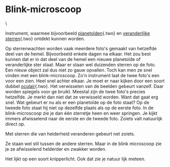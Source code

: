 # Blink-microscoop

\

Instrument, waarmee bijvoorbeeld [planetoïden](planetoiden.html){.two}
en [veranderlijke\
sterren](verander.html){.two} ontdekt kunnen worden.

Op sterrenwachten worden vaak meerdere foto\'s gemaakt van hetzelfde
deel van de hemel. Bijvoorbeeld enkele dagen na elkaar. Het zou best
kunnen dat er in dat deel van de hemel een nieuwe planetoïde of
veranderlijke ster staat. Maar er staan wel duizenden sterren op de
foto. Een nieuw object zal dus niet zo gauw opvallen. Toch kan men ze
snel vinden met een blink-microscoop. Zo\'n instrument laat de twee
foto\'s een voor een zien. Heel snel achter elkaar. Je moet er naar
kijken door een soort dubbel [oculair](telescop.html){.two}. Het
verwisselen van de beelden gebeurt vanzelf. Daar worden spiegels voor ge
bruikt. Meestal zijn de twee foto\'s precies hetzelfde. Je merkt dan
niet dat ze verwisseld worden. Want dat gaat erg snel. Wat gebeurt er nu
als er een planetoïde op de foto staat? Op de tweede foto staat hij niet
op dezelfde plaats als op de eerste foto. In de blink-microscoop zie je
dan één sterretje heen en weer springen. Je kijkt immers afwisselend
naar de eerste en de tweede foto. Zoiets valt natuurlijk direct op.

Met sterren die van helderheid veranderen gebeurt net zoiets.

Ze staan wel stil tussen de andere sterren. Maar in de blink microscoop
zie je ze afwisselend helderder en zwakker worden.

Het lijkt op een soort knipperlicht. Ook dat zie je natuur lijk meteen.
